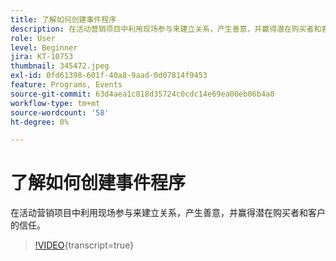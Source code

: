 ```yaml
---
title: 了解如何创建事件程序
description: 在活动营销项目中利用现场参与来建立关系，产生善意，并赢得潜在购买者和客户的信任。
role: User
level: Beginner
jira: KT-10753
thumbnail: 345472.jpeg
exl-id: 0fd61398-601f-40a8-9aad-0d07814f9453
feature: Programs, Events
source-git-commit: 63d4aea1c818d35724c0cdc14e69ea00eb06b4a0
workflow-type: tm+mt
source-wordcount: '58'
ht-degree: 0%

---
```


# 了解如何创建事件程序

在活动营销项目中利用现场参与来建立关系，产生善意，并赢得潜在购买者和客户的信任。

>[!VIDEO](https://video.tv.adobe.com/v/3411680/?quality=12&learn=on&captions=chi_hans){transcript=true}
